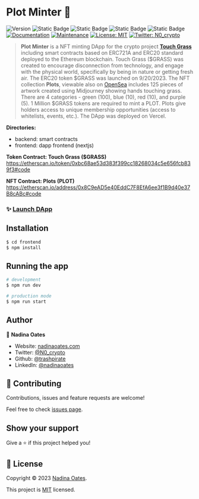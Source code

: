 # Plot Minter 🌾
![Version](https://img.shields.io/badge/version-1.1.0-blue.svg?cacheSeconds=2592000)
![Static Badge](https://img.shields.io/badge/node-v9.8.1-blue)
![Static Badge](https://img.shields.io/badge/npm-v18.17.0-blue)
![Static Badge](https://img.shields.io/badge/next-v13.4.4-blue)
![Static Badge](https://img.shields.io/badge/Solidity-v0.8.19-blue)
[![Documentation](https://img.shields.io/badge/documentation-yes-brightgreen.svg)](https://github.com/trashpirate/plot-minter#readme)
[![Maintenance](https://img.shields.io/badge/Maintained%3F-yes-green.svg)](https://github.com/trashpirate/plot-minter/graphs/commit-activity)
[![License: MIT](https://img.shields.io/github/license/trashpirate/plot-minter)](https://github.com/trashpirate/plot-minter/blob/master/LICENSE)
[![Twitter: N0\_crypto](https://img.shields.io/twitter/follow/N0\_crypto.svg?style=social)](https://twitter.com/N0\_crypto)

> **Plot Minter** is a NFT minting DApp for the crypto project **[Touch Grass](https://touchfreshgrass.com/)** including smart contracts based on ERC721A and ERC20 standard deployed to the Ethereum blockchain. Touch Grass ($GRASS) was created to encourage disconnection from technology, and engage with the physical world, specifically by being in nature or getting fresh air. The ERC20 token $GRASS was launched on 9/20/2023. The NFT collection **Plots**, viewable also on [OpenSea](https://opensea.io/collection/tgplots) includes 125 pieces of artwork created using Midjourney showing hands touching grass. There are 4 categories - green (100), blue (10), red (10), and purple (5). 1 Million $GRASS tokens are required to mint a PLOT. Plots give holders access to unique membership opportunities (access to whitelists, events, etc.). The DApp was deployed on Vercel.

**Directories:**
- backend: smart contracts
- frontend: dapp frontend (nextjs)

**Token Contract: Touch Grass ($GRASS)**  
https://etherscan.io/token/0xbc68ae53d383f399cc18268034c5e656fcb839f3#code

**NFT Contract: Plots (PLOT)**  
https://etherscan.io/address/0x8C9eAD5e40EddC7F8EfA6ee3f1B9d40e37B8cABc#code

### ✨ [Launch DApp](https://app.touchfresh.com)

## Installation

```bash
$ cd frontend
$ npm install
```

## Running the app

```bash
# development
$ npm run dev

# production mode
$ npm run start
```


## Author

👤 **Nadina Oates**

* Website: [nadinaoates.com](https://nadinaoates.com)
* Twitter: [@N0\_crypto](https://twitter.com/N0\_crypto)
* Github: [@trashpirate](https://github.com/trashpirate)
* LinkedIn: [@nadinaoates](https://linkedin.com/in/nadinaoates)


## 🤝 Contributing

Contributions, issues and feature requests are welcome!

Feel free to check [issues page](https://github.com/trashpirate/plot-minter/issues). 

## Show your support

Give a ⭐️ if this project helped you!


## 📝 License

Copyright © 2023 [Nadina Oates](https://github.com/trashpirate).

This project is [MIT](https://github.com/trashpirate/betting-dapp-frontend/blob/master/LICENSE) licensed.

